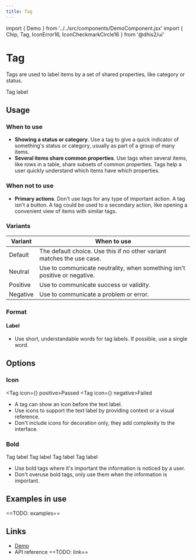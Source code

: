 ```yaml
---
title: Tag
---
```


import { Demo } from '../../src/components/DemoComponent.jsx'
import { Chip, Tag, IconError16, IconCheckmarkCircle16 } from '@dhis2/ui'

# Tag

Tags are used to label items by a set of shared properties, like category or status.

<Tag>Tag label</Tag>

## Usage

### When to use

-   **Showing a status or category**. Use a tag to give a quick indicator of something's status or category, usually as part of a group of many items.
-   **Several items share common properties**. Use tags when several items, like rows in a table, share subsets of common properties. Tags help a user quickly understand which items have which properties.

### When not to use

-   **Primary actions**. Don't use tags for any type of important action. A tag isn't a button. A tag could be used to a secondary action, like opening a convenient view of items with similar tags.

### Variants

| Variant                      | When to use                                                               |
| ---------------------------- | ------------------------------------------------------------------------- |
| <Tag>Default</Tag>           | The default choice. Use this if no other variant matches the use case.    |
| <Tag neutral>Neutral</Tag>   | Use to communicate neutrality, when something isn't positive or negative. |
| <Tag positive>Positive</Tag> | Use to communicate success or validity.                                   |
| <Tag negative>Negative</Tag> | Use to communicate a problem or error.                                    |

### Format

#### Label

-   Use short, understandable words for tag labels. If possible, use a single word.

## Options

### Icon

<Tag icon={<IconCheckmarkCircle16/>} positive>Passed</Tag>
<Tag icon={<IconError16/>} negative>Failed</Tag>

-   A tag can show an icon before the text label.
-   Use icons to support the text label by providing context or a visual reference.
-   Don't include icons for decoration only, they add complexity to the interface.

### Bold

<Tag bold>Tag label</Tag>
<Tag bold neutral>Tag label</Tag>
<Tag bold positive>Tag label</Tag>
<Tag bold negative>Tag label</Tag>

-   Use bold tags where it's important the information is noticed by a user.
-   Don't overuse bold tags, only use them when the information is important.

## Examples in use

==TODO: examples==

## Links

-   [Demo](https://ui.dhis2.nu/demo/?path=/story/data-display-tag--default)
-   API reference ==TODO: link==
